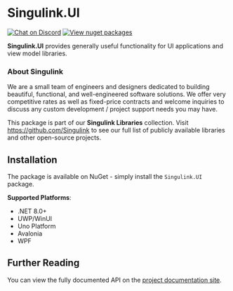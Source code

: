# Singulink.UI

[![Chat on Discord](https://img.shields.io/discord/906246067773923490)](https://discord.gg/EkQhJFsBu6)
[![View nuget packages](https://img.shields.io/nuget/v/Singulink.UI.svg)](https://www.nuget.org/packages/Singulink.UI/)

**Singulink.UI** provides generally useful functionality for UI applications and view model libraries.

### About Singulink

We are a small team of engineers and designers dedicated to building beautiful, functional, and well-engineered software solutions. We offer very competitive rates as well as fixed-price contracts and welcome inquiries to discuss any custom development / project support needs you may have.

This package is part of our **Singulink Libraries** collection. Visit https://github.com/Singulink to see our full list of publicly available libraries and other open-source projects.

## Installation

The package is available on NuGet - simply install the `Singulink.UI` package.

**Supported Platforms**:
- .NET 8.0+
- UWP/WinUI
- Uno Platform
- Avalonia
- WPF

## Further Reading

You can view the fully documented API on the [project documentation site](https://www.singulink.com/Docs/Singulink.UI/index.html).
